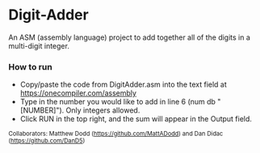 # Digit-Adder
An ASM (assembly language) project to add together all of the digits in a multi-digit integer.

### How to run
* Copy/paste the code from DigitAdder.asm into the text field at https://onecompiler.com/assembly
* Type in the number you would like to add in line 6 (num db "[NUMBER]"). Only integers allowed.
* Click RUN in the top right, and the sum will appear in the Output field.
  
<sub>Collaborators: Matthew Dodd (https://github.com/MattADodd) and Dan Didac (https://github.com/DanD5)</sub>
